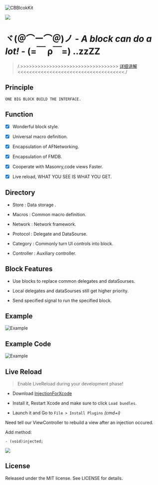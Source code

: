 ![CBBlcokKit](http://ww4.sinaimg.cn/large/65e4f1e6gw1f74n6ilkz8j21av093ac2.jpg)

![](http://ww3.sinaimg.cn/large/7853084cgw1f75cbek3wdj20xc02dt8p.jpg)

# ヾ(＠⌒ー⌒＠)ノ - *A block can do a lot!* - (=￣ ρ￣=) ..zzZZ

>  /.>>>>>>>>>>>>>>>>>>>>>>>>>>>>>>>>>>   [详细讲解](https://github.com/cbangchen/CBBlockKit/wiki) <<<<<<<<<<<<<<<<<<<<<<<<<<<<<<<<<<<<<./

## Principle

```
ONE BIG BLOCK BUILD THE INTERFACE.
```

## Function

- [x] Wonderful block style.

- [x] Universal macro definition.

- [x] Encapsulation of AFNetworking.

- [x] Encapsulation of FMDB.

- [x] Cooperate with Masonry,code views Faster.

- [x] Live reload, WHAT YOU SEE IS WHAT YOU GET.

## Directory

- Store      : Data storage .

- Macros     : Common macro definition.

- Network    : Network framework.

- Protocol   : Delegate and DataSourse.

- Category   : Commonly turn UI controls into block.

- Controller : Auxiliary controller.

## Block Features
- Use blocks to replace common delegates and dataSourses.

- Local delegates and dataSourses still get higher priority.

- Send specified signal to run the specified block.

## Example
![Example](http://ww1.sinaimg.cn/large/65e4f1e6gw1f74tf36espj20wq0dzjvg.jpg)

## Example Code

![Example](http://ww1.sinaimg.cn/large/65e4f1e6gw1f74u45med8j20zk2534qf.jpg)

## Live Reload
> Enable LiveReload during your development phase! 

- Download [InjectionForXcode](http://injectionforxcode.johnholdsworth.com/InjectionPluginV6.4.pkg)

- Install it, Restart Xcode and make sure to click `Load bundles`.

- Launch it and Go to `File > Install Plugins` *(cmd+i)*

Need tell our ViewController to rebuild a view after an injection occured.

Add method:

```
- (void)injected;
```

![](http://ww2.sinaimg.cn/large/7853084cgw1f75c8bajyeg20s40ehnpg.gif)

## License

Released under the MIT license. See LICENSE for details.
